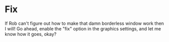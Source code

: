 # Fix

If Rob can't figure out how to make that damn borderless window work then I will! Go ahead, enable the "fix" option in the graphics settings, and let me know how it goes, okay?
